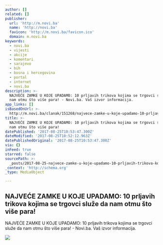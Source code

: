```yaml
---
author: []
related: []
publisher:
  url: 'http://m.novi.ba'
  name: 'http://novi.ba'
  favicon: 'http://m.novi.ba/favicon.ico'
  domain: m.novi.ba
keywords:
  - novi.ba
  - vijesti
  - akcije
  - komentari
  - sarajevo
  - bih
  - bosna i hercegovina
  - portal
  - internet
  - novi.ba
description: >-
  NAJVEĆE ZAMKE U KOJE UPADAMO: 10 prljavih trikova kojima se trgovci služe da
  nam otmu što više para! - Novi.ba. Vaš izvor informacija.
app_links: []
isBasedOnUrl: >-
  http://m.novi.ba/clanak/151268/najvece-zamke-u-koje-upadamo-10-prljavih-trikova-kojima-se-trgovci-sluze-da-nam-otmu-sto-vise-para?utm_referrer=https%3A%2F%2Fzen.yandex.com
title: >-
  NAJVEĆE ZAMKE U KOJE UPADAMO: 10 prljavih trikova kojima se trgovci služe da
  nam otmu što više para!
datePublished: '2017-08-25T10:53:47.300Z'
dateModified: '2017-08-25T10:52:12.963Z'
datePublishedOriginal: '2017-08-25T10:53:47.300Z'
via: {}
inFeed: true
starred: false
sourcePath: >-
  _posts/2017-08-25-najvece-zamke-u-koje-upadamo-10-prljavih-trikova-kojima-se.md
_context: 'http://schema.org'
_type: MediaObject

---
```

<article style=""><h1>NAJVEĆE ZAMKE U KOJE UPADAMO: 10 prljavih trikova kojima se trgovci služe da nam otmu što više para!</h1><p>NAJVEĆE ZAMKE U KOJE UPADAMO: 10 prljavih trikova kojima se trgovci služe da nam otmu što više para! - Novi.ba. Vaš izvor informacija.</p><img src="http://m.novi.ba/storage/2017/08/24/thumbs/599e8548-8f40-48ff-b207-2cc90a0a0a67-nema-prozora-ni-casovnika-2-previewOrg.jpg" /></article>
